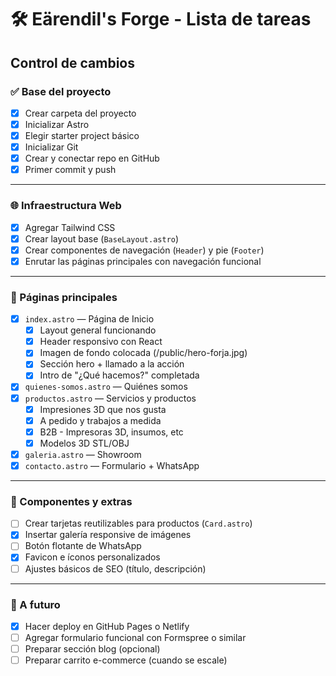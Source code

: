 # 🛠️ Eärendil's Forge - Lista de tareas

## Control de cambios

### ✅ Base del proyecto

- [x] Crear carpeta del proyecto
- [x] Inicializar Astro
- [x] Elegir starter project básico
- [x] Inicializar Git
- [x] Crear y conectar repo en GitHub
- [x] Primer commit y push

---

### 🌐 Infraestructura Web

- [x] Agregar Tailwind CSS
- [x] Crear layout base (`BaseLayout.astro`)
- [x] Crear componentes de navegación (`Header`) y pie (`Footer`)
- [x] Enrutar las páginas principales con navegación funcional

---

### 📄 Páginas principales

- [x] `index.astro` — Página de Inicio
  - [x] Layout general funcionando
  - [x] Header responsivo con React
  - [x] Imagen de fondo colocada (/public/hero-forja.jpg)
  - [x] Sección hero + llamado a la acción
  - [x] Intro de "¿Qué hacemos?" completada
- [x] `quienes-somos.astro` — Quiénes somos
- [x] `productos.astro` — Servicios y productos
  - [x] Impresiones 3D que nos gusta
  - [x] A pedido y trabajos a medida
  - [x] B2B - Impresoras 3D, insumos, etc
  - [x] Modelos 3D STL/OBJ
- [x] `galeria.astro` — Showroom
- [x] `contacto.astro` — Formulario + WhatsApp

---

### 🧩 Componentes y extras

- [ ] Crear tarjetas reutilizables para productos (`Card.astro`)
- [x] Insertar galería responsive de imágenes
- [ ] Botón flotante de WhatsApp
- [x] Favicon e íconos personalizados
- [ ] Ajustes básicos de SEO (título, descripción)

---

### 🚀 A futuro

- [x] Hacer deploy en GitHub Pages o Netlify
- [ ] Agregar formulario funcional con Formspree o similar
- [ ] Preparar sección blog (opcional)
- [ ] Preparar carrito e-commerce (cuando se escale)
